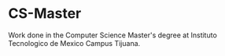 # CS-Master
Work done in the Computer Science Master's degree at Instituto Tecnologico de Mexico Campus Tijuana.
